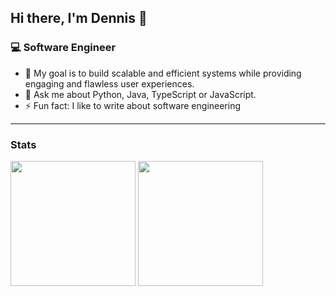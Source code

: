 ## Hi there, I'm Dennis 👋

### 💻 Software Engineer

- 🌱 My goal is to build scalable and efficient systems while providing engaging and flawless user experiences.
- 💬 Ask me about Python, Java, TypeScript or JavaScript.
- ⚡ Fun fact: I like to write about software engineering 

<hr />

### Stats

<div>
 <img height="200em" src="https://github-readme-stats.vercel.app/api?username=dennisappiah&layout=compact&show_icons=true&theme=dark" />
 <img height="200em" src="https://github-readme-stats.vercel.app/api/top-langs/?username=dennisappiah&layout=compact&langs_count=8&theme=dark&hide=css,scss,html,tex,makefile,ShaderLab,HLSL" />
</div>
